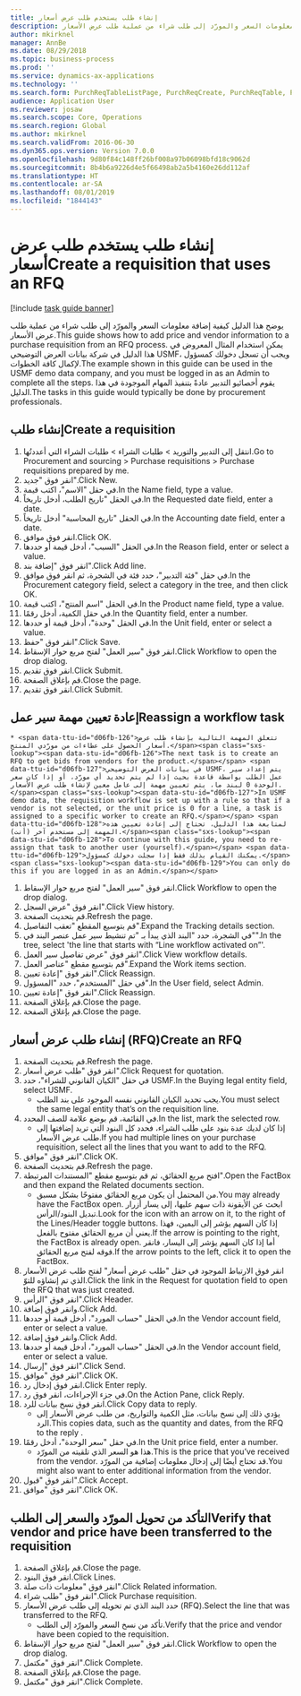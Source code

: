 ```yaml
---
title: إنشاء طلب يستخدم طلب عرض أسعار
description: يوضح هذا الدليل كيفية إضافة معلومات السعر والمورّد إلى طلب شراء من عملية طلب عرض الأسعار.
author: mkirknel
manager: AnnBe
ms.date: 08/29/2018
ms.topic: business-process
ms.prod: ''
ms.service: dynamics-ax-applications
ms.technology: ''
ms.search.form: PurchReqTableListPage, PurchReqCreate, PurchReqTable, PurchReqLineRelatedDocuments, EcoResCategorySingleLookup, PurchReqWorkflowDropDialog, WorkflowSubmitDialog, WorkflowStatus, WorkflowWorkItemActionDialog, WorkflowUserListLookup, PurchReqCopyRFQ, SysDataAreaSelectLookup, PurchRFQCaseTable, PurchRFQEditLines, PurchRFQReplyTable, UnitOfMeasureLookup
audience: Application User
ms.reviewer: josaw
ms.search.scope: Core, Operations
ms.search.region: Global
ms.author: mkirknel
ms.search.validFrom: 2016-06-30
ms.dyn365.ops.version: Version 7.0.0
ms.openlocfilehash: 9d80f84c148ff26bf008a97b06098bfd18c9062d
ms.sourcegitcommit: 8b4b6a9226d4e5f66498ab2a5b4160e26dd112af
ms.translationtype: HT
ms.contentlocale: ar-SA
ms.lasthandoff: 08/01/2019
ms.locfileid: "1844143"
---
```

# <a name="create-a-requisition-that-uses-an-rfq"></a><span data-ttu-id="d06fb-103">إنشاء طلب يستخدم طلب عرض أسعار</span><span class="sxs-lookup"><span data-stu-id="d06fb-103">Create a requisition that uses an RFQ</span></span>

[!include [task guide banner](../../includes/task-guide-banner.md)]

<span data-ttu-id="d06fb-104">يوضح هذا الدليل كيفية إضافة معلومات السعر والمورّد إلى طلب شراء من عملية طلب عرض الأسعار.</span><span class="sxs-lookup"><span data-stu-id="d06fb-104">This guide shows how to add price and vendor information to a purchase requisition from an RFQ process.</span></span> <span data-ttu-id="d06fb-105">يمكن استخدام المثال المعروض في هذا الدليل في شركة بيانات العرض التوضيحي USMF، ويجب أن تسجل دخولك كمسؤول لإكمال كافة الخطوات.</span><span class="sxs-lookup"><span data-stu-id="d06fb-105">The example shown in this guide can be used in the USMF demo data company, and you must be logged in as an Admin to complete all the steps.</span></span> <span data-ttu-id="d06fb-106">يقوم أخصائيو التدبير عادةً بتنفيذ المهام الموجودة في هذا الدليل.</span><span class="sxs-lookup"><span data-stu-id="d06fb-106">The tasks in this guide would typically be done by procurement professionals.</span></span>


## <a name="create-a-requisition"></a><span data-ttu-id="d06fb-107">إنشاء طلب</span><span class="sxs-lookup"><span data-stu-id="d06fb-107">Create a requisition</span></span>
1. <span data-ttu-id="d06fb-108">انتقل إلى التدبير والتوريد > طلبات الشراء > طلبات الشراء التي أعددتُها.</span><span class="sxs-lookup"><span data-stu-id="d06fb-108">Go to Procurement and sourcing > Purchase requisitions > Purchase requisitions prepared by me.</span></span>
2. <span data-ttu-id="d06fb-109">انقر فوق "جديد".</span><span class="sxs-lookup"><span data-stu-id="d06fb-109">Click New.</span></span>
3. <span data-ttu-id="d06fb-110">في حقل "الاسم"، اكتب قيمة.</span><span class="sxs-lookup"><span data-stu-id="d06fb-110">In the Name field, type a value.</span></span>
4. <span data-ttu-id="d06fb-111">في الحقل "تاريخ الطلب، أدخل تاريخاً.</span><span class="sxs-lookup"><span data-stu-id="d06fb-111">In the Requested date field, enter a date.</span></span>
5. <span data-ttu-id="d06fb-112">في الحقل "تاريخ المحاسبة" أدخل تاريخاً.</span><span class="sxs-lookup"><span data-stu-id="d06fb-112">In the Accounting date field, enter a date.</span></span>
6. <span data-ttu-id="d06fb-113">انقر فوق موافق.</span><span class="sxs-lookup"><span data-stu-id="d06fb-113">Click OK.</span></span>
7. <span data-ttu-id="d06fb-114">في الحقل "السبب"، أدخل قيمة أو حددها.</span><span class="sxs-lookup"><span data-stu-id="d06fb-114">In the Reason field, enter or select a value.</span></span>
8. <span data-ttu-id="d06fb-115">انقر فوق "إضافة بند".</span><span class="sxs-lookup"><span data-stu-id="d06fb-115">Click Add line.</span></span>
9. <span data-ttu-id="d06fb-116">في حقل "فئة التدبير"، حدد فئة في الشجرة، ثم انقر فوق موافق.</span><span class="sxs-lookup"><span data-stu-id="d06fb-116">In the Procurement category field, select a category in the tree, and then click OK.</span></span>
10. <span data-ttu-id="d06fb-117">في الحقل "اسم المنتج"، اكتب قيمة.</span><span class="sxs-lookup"><span data-stu-id="d06fb-117">In the Product name field, type a value.</span></span>
11. <span data-ttu-id="d06fb-118">في حقل الكمية، أدخل رقمًا.</span><span class="sxs-lookup"><span data-stu-id="d06fb-118">In the Quantity field, enter a number.</span></span>
12. <span data-ttu-id="d06fb-119">في الحقل "وحدة"، أدخل قيمة أو حددها.</span><span class="sxs-lookup"><span data-stu-id="d06fb-119">In the Unit field, enter or select a value.</span></span>
13. <span data-ttu-id="d06fb-120">انقر فوق "حفظ".</span><span class="sxs-lookup"><span data-stu-id="d06fb-120">Click Save.</span></span>
14. <span data-ttu-id="d06fb-121">انقر فوق "سير العمل" لفتح مربع حوار الإسقاط‬.</span><span class="sxs-lookup"><span data-stu-id="d06fb-121">Click Workflow to open the drop dialog.</span></span>
15. <span data-ttu-id="d06fb-122">انقر فوق تقديم.</span><span class="sxs-lookup"><span data-stu-id="d06fb-122">Click Submit.</span></span>
16. <span data-ttu-id="d06fb-123">قم بإغلاق الصفحة.</span><span class="sxs-lookup"><span data-stu-id="d06fb-123">Close the page.</span></span>
17. <span data-ttu-id="d06fb-124">انقر فوق تقديم.</span><span class="sxs-lookup"><span data-stu-id="d06fb-124">Click Submit.</span></span>

## <a name="reassign-a-workflow-task"></a><span data-ttu-id="d06fb-125">إعادة تعيين مهمة سير عمل</span><span class="sxs-lookup"><span data-stu-id="d06fb-125">Reassign a workflow task</span></span>
    * <span data-ttu-id="d06fb-126">تتعلق المهمة التالية بإنشاء طلب عرض أسعار الحصول على عطاءات من مورّدي المنتج.</span><span class="sxs-lookup"><span data-stu-id="d06fb-126">The next task is to create an RFQ to get bids from vendors for the product.</span></span> <span data-ttu-id="d06fb-127">في بيانات العرض التوضيحي USMF، يتم إعداد سير عمل الطلب بواسطة قاعدة بحيث إذا لم يتم تحديد أي مورّد، أو إذا كان سعر الوحدة 0 لبند ما، يتم تعيين مهمة إلى عامل معين لإنشاء طلب عرض الأسعار.</span><span class="sxs-lookup"><span data-stu-id="d06fb-127">In USMF demo data, the requisition workflow is set up with a rule so that if a vendor is not selected, or the unit price is 0 for a line, a task is assigned to a specific worker to create an RFQ.</span></span> <span data-ttu-id="d06fb-128">لمتابعة هذا الدليل، تحتاج إلى إعادة تعيين هذه المهمة إلى مستخدم آخر (أنت).</span><span class="sxs-lookup"><span data-stu-id="d06fb-128">To continue with this guide, you need to re-assign that task to another user (yourself).</span></span> <span data-ttu-id="d06fb-129">يمكنك القيام بذلك فقط إذا سجلت دخولك كمسؤول.</span><span class="sxs-lookup"><span data-stu-id="d06fb-129">You can only do this if you are logged in as an Admin.</span></span>  
1. <span data-ttu-id="d06fb-130">انقر فوق "سير العمل" لفتح مربع حوار الإسقاط‬.</span><span class="sxs-lookup"><span data-stu-id="d06fb-130">Click Workflow to open the drop dialog.</span></span>
2. <span data-ttu-id="d06fb-131">انقر فوق "عرض السجل".</span><span class="sxs-lookup"><span data-stu-id="d06fb-131">Click View history.</span></span>
3. <span data-ttu-id="d06fb-132">قم بتحديث الصفحة.</span><span class="sxs-lookup"><span data-stu-id="d06fb-132">Refresh the page.</span></span>
4. <span data-ttu-id="d06fb-133">قم بتوسيع المقطع "تعقب التفاصيل‬".</span><span class="sxs-lookup"><span data-stu-id="d06fb-133">Expand the Tracking details section.</span></span>
5. <span data-ttu-id="d06fb-134">في الشجرة، حدد "البند الذي يبدأ بـ "تم تنشيط سير عمل عنصر البند في"".</span><span class="sxs-lookup"><span data-stu-id="d06fb-134">In the tree, select 'the line that starts with “Line workflow activated on”'.</span></span>
6. <span data-ttu-id="d06fb-135">انقر فوق "عرض تفاصيل سير العمل".</span><span class="sxs-lookup"><span data-stu-id="d06fb-135">Click View workflow details.</span></span>
7. <span data-ttu-id="d06fb-136">قم بتوسيع مقطع "عناصر العمل".</span><span class="sxs-lookup"><span data-stu-id="d06fb-136">Expand the Work items section.</span></span>
8. <span data-ttu-id="d06fb-137">انقر فوق "إعادة تعيين".</span><span class="sxs-lookup"><span data-stu-id="d06fb-137">Click Reassign.</span></span>
9. <span data-ttu-id="d06fb-138">في حقل "المستخدم"، حدد "المسؤول".</span><span class="sxs-lookup"><span data-stu-id="d06fb-138">In the User field, select Admin.</span></span>
10. <span data-ttu-id="d06fb-139">انقر فوق "إعادة تعيين".</span><span class="sxs-lookup"><span data-stu-id="d06fb-139">Click Reassign.</span></span>
11. <span data-ttu-id="d06fb-140">قم بإغلاق الصفحة.</span><span class="sxs-lookup"><span data-stu-id="d06fb-140">Close the page.</span></span>
12. <span data-ttu-id="d06fb-141">قم بإغلاق الصفحة.</span><span class="sxs-lookup"><span data-stu-id="d06fb-141">Close the page.</span></span>

## <a name="create-an-rfq"></a><span data-ttu-id="d06fb-142">إنشاء طلب عرض أسعار (RFQ)</span><span class="sxs-lookup"><span data-stu-id="d06fb-142">Create an RFQ</span></span>
1. <span data-ttu-id="d06fb-143">قم بتحديث الصفحة.</span><span class="sxs-lookup"><span data-stu-id="d06fb-143">Refresh the page.</span></span>
2. <span data-ttu-id="d06fb-144">انقر فوق "طلب عرض أسعار".</span><span class="sxs-lookup"><span data-stu-id="d06fb-144">Click Request for quotation.</span></span>
3. <span data-ttu-id="d06fb-145">في حقل "الكيان القانوني للشراء"، حدد USMF.</span><span class="sxs-lookup"><span data-stu-id="d06fb-145">In the Buying legal entity field, select USMF.</span></span>
    * <span data-ttu-id="d06fb-146">يجب تحديد الكيان القانوني نفسه الموجود على بند الطلب.</span><span class="sxs-lookup"><span data-stu-id="d06fb-146">You must select the same legal entity that’s on the requisition line.</span></span>  
4. <span data-ttu-id="d06fb-147">في القائمة، قم بوضع علامة للصف المحدد.</span><span class="sxs-lookup"><span data-stu-id="d06fb-147">In the list, mark the selected row.</span></span>
    * <span data-ttu-id="d06fb-148">إذا كان لديك عدة بنود على طلب الشراء، فحدد كل البنود التي تريد إضافتها إلى طلب عرض الأسعار.</span><span class="sxs-lookup"><span data-stu-id="d06fb-148">If you had multiple lines on your purchase requisition, select all the lines that you want to add to the RFQ.</span></span>  
5. <span data-ttu-id="d06fb-149">انقر فوق "موافق".</span><span class="sxs-lookup"><span data-stu-id="d06fb-149">Click OK.</span></span>
6. <span data-ttu-id="d06fb-150">قم بتحديث الصفحة.</span><span class="sxs-lookup"><span data-stu-id="d06fb-150">Refresh the page.</span></span>
7. <span data-ttu-id="d06fb-151">افتح مربع الحقائق، ثم قم بتوسيع مقطع "المستندات المرتبطة".</span><span class="sxs-lookup"><span data-stu-id="d06fb-151">Open the FactBox and then expand the Related documents section.</span></span>
    * <span data-ttu-id="d06fb-152">من المحتمل أن يكون مربع الحقائق مفتوحًا بشكل مسبق.</span><span class="sxs-lookup"><span data-stu-id="d06fb-152">You may already have the FactBox open.</span></span> <span data-ttu-id="d06fb-153">ابحث عن الأيقونة ذات سهم عليها، إلى يسار أزرار تبديل البنود/الرأس.</span><span class="sxs-lookup"><span data-stu-id="d06fb-153">Look for the icon with an arrow on it, to the right of the Lines/Header toggle buttons.</span></span> <span data-ttu-id="d06fb-154">إذا كان السهم يؤشر إلى اليمين، فهذا يعني أن مربع الحقائق مفتوح بالفعل.</span><span class="sxs-lookup"><span data-stu-id="d06fb-154">If the arrow is pointing to the right, the FactBox is already open.</span></span> <span data-ttu-id="d06fb-155">أما إذا كان السهم يؤشر إلى اليسار، فانقر فوقه لفتح مربع الحقائق.</span><span class="sxs-lookup"><span data-stu-id="d06fb-155">If the arrow points to the left, click it to open the FactBox.</span></span>  
8. <span data-ttu-id="d06fb-156">انقر فوق الارتباط الموجود في حقل "طلب عرض أسعار" لفتح طلب عرض الأسعار الذي تم إنشاؤه للتوّ.</span><span class="sxs-lookup"><span data-stu-id="d06fb-156">Click the link in the Request for quotation field to open the RFQ that was just created.</span></span>
9. <span data-ttu-id="d06fb-157">انقر فوق "الرأس".</span><span class="sxs-lookup"><span data-stu-id="d06fb-157">Click Header.</span></span>
10. <span data-ttu-id="d06fb-158">وانقر فوق إضافة.</span><span class="sxs-lookup"><span data-stu-id="d06fb-158">Click Add.</span></span>
11. <span data-ttu-id="d06fb-159">في الحقل "حساب المورد"، أدخل قيمة أو حددها.</span><span class="sxs-lookup"><span data-stu-id="d06fb-159">In the Vendor account field, enter or select a value.</span></span>
12. <span data-ttu-id="d06fb-160">وانقر فوق إضافة.</span><span class="sxs-lookup"><span data-stu-id="d06fb-160">Click Add.</span></span>
13. <span data-ttu-id="d06fb-161">في الحقل "حساب المورد"، أدخل قيمة أو حددها.</span><span class="sxs-lookup"><span data-stu-id="d06fb-161">In the Vendor account field, enter or select a value.</span></span>
14. <span data-ttu-id="d06fb-162">انقر فوق "إرسال".</span><span class="sxs-lookup"><span data-stu-id="d06fb-162">Click Send.</span></span>
15. <span data-ttu-id="d06fb-163">انقر فوق "موافق".</span><span class="sxs-lookup"><span data-stu-id="d06fb-163">Click OK.</span></span>
16. <span data-ttu-id="d06fb-164">انقر فوق إدخال رد.</span><span class="sxs-lookup"><span data-stu-id="d06fb-164">Click Enter reply.</span></span>
17. <span data-ttu-id="d06fb-165">في جزء الإجراءات، انقر فوق رد.</span><span class="sxs-lookup"><span data-stu-id="d06fb-165">On the Action Pane, click Reply.</span></span>
18. <span data-ttu-id="d06fb-166">انقر فوق نسخ بيانات للرد.</span><span class="sxs-lookup"><span data-stu-id="d06fb-166">Click Copy data to reply.</span></span>
    * <span data-ttu-id="d06fb-167">يؤدي ذلك إلى نسخ بيانات، مثل الكمية والتواريخ، من طلب عرض الأسعار إلى الرد.</span><span class="sxs-lookup"><span data-stu-id="d06fb-167">This copies data, such as the quantity and dates, from the RFQ to the reply .</span></span>  
19. <span data-ttu-id="d06fb-168">في حقل "سعر الوحدة"، أدخل رقمًا.</span><span class="sxs-lookup"><span data-stu-id="d06fb-168">In the Unit price field, enter a number.</span></span>
    * <span data-ttu-id="d06fb-169">هذا هو السعر الذي تلقيته من المورّد.</span><span class="sxs-lookup"><span data-stu-id="d06fb-169">This is the price that you’ve received from the vendor.</span></span> <span data-ttu-id="d06fb-170">قد تحتاج أيضًا إلى إدخال معلومات إضافية من المورّد.</span><span class="sxs-lookup"><span data-stu-id="d06fb-170">You might also want to enter additional information from the vendor.</span></span>  
20. <span data-ttu-id="d06fb-171">انقر فوق "قبول".</span><span class="sxs-lookup"><span data-stu-id="d06fb-171">Click Accept.</span></span>
21. <span data-ttu-id="d06fb-172">انقر فوق "موافق".</span><span class="sxs-lookup"><span data-stu-id="d06fb-172">Click OK.</span></span>

## <a name="verify-that-vendor-and-price-have-been-transferred-to-the-requisition"></a><span data-ttu-id="d06fb-173">التأكد من تحويل المورّد والسعر إلى الطلب</span><span class="sxs-lookup"><span data-stu-id="d06fb-173">Verify that vendor and price have been transferred to the requisition</span></span>
1. <span data-ttu-id="d06fb-174">قم بإغلاق الصفحة.</span><span class="sxs-lookup"><span data-stu-id="d06fb-174">Close the page.</span></span>
2. <span data-ttu-id="d06fb-175">انقر فوق البنود.</span><span class="sxs-lookup"><span data-stu-id="d06fb-175">Click Lines.</span></span>
3. <span data-ttu-id="d06fb-176">انقر فوق "معلومات ذات صلة".</span><span class="sxs-lookup"><span data-stu-id="d06fb-176">Click Related information.</span></span>
4. <span data-ttu-id="d06fb-177">انقر فوق "طلب شراء".</span><span class="sxs-lookup"><span data-stu-id="d06fb-177">Click Purchase requisition.</span></span>
5. <span data-ttu-id="d06fb-178">حدد البند الذي تم تحويله إلى طلب عرض الأسعار (RFQ).</span><span class="sxs-lookup"><span data-stu-id="d06fb-178">Select the line that was transferred to the RFQ.</span></span>
    * <span data-ttu-id="d06fb-179">تأكد من نسخ السعر والمورّد إلى الطلب.</span><span class="sxs-lookup"><span data-stu-id="d06fb-179">Verify that the price and vendor have been copied to the requisition.</span></span>  
6. <span data-ttu-id="d06fb-180">انقر فوق "سير العمل" لفتح مربع حوار الإسقاط‬.</span><span class="sxs-lookup"><span data-stu-id="d06fb-180">Click Workflow to open the drop dialog.</span></span>
7. <span data-ttu-id="d06fb-181">انقر فوق "مكتمل".</span><span class="sxs-lookup"><span data-stu-id="d06fb-181">Click Complete.</span></span>
8. <span data-ttu-id="d06fb-182">قم بإغلاق الصفحة.</span><span class="sxs-lookup"><span data-stu-id="d06fb-182">Close the page.</span></span>
9. <span data-ttu-id="d06fb-183">انقر فوق "مكتمل".</span><span class="sxs-lookup"><span data-stu-id="d06fb-183">Click Complete.</span></span>

